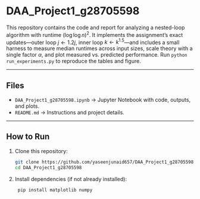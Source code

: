 # DAA_Project1_g28705598

This repository contains the code and report for analyzing a nested-loop algorithm with runtime $(\log\log n)^2$. It implements the assignment’s exact updates—outer loop $j \leftarrow 1.2j$, inner loop $k \leftarrow k^{1.5}$—and includes a small harness to measure median runtimes across input sizes, scale theory with a single factor $\alpha$, and plot measured vs. predicted performance. Run `python run_experiments.py` to reproduce the tables and figure.


---

## Files
- `DAA_Project1_g28705598.ipynb` → Jupyter Notebook with code, outputs, and plots.
- `README.md` → Instructions and project details.

---

## How to Run
1. Clone this repository:
   ```bash
   git clone https://github.com/yaseenjunaid657/DAA_Project1_g28705598.git
   cd DAA_Project1_g28705598

2. Install dependencies (if not already installed):
   ```bash
    pip install matplotlib numpy


